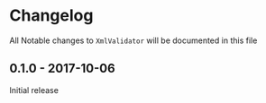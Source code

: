 # Changelog

All Notable changes to `XmlValidator` will be documented in this file

## 0.1.0 - 2017-10-06

Initial release
